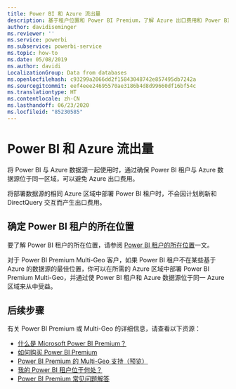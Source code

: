 ```yaml
---
title: Power BI 和 Azure 流出量
description: 基于租户位置和 Power BI Premium，了解 Azure 出口费用和 Power BI
author: davidiseminger
ms.reviewer: ''
ms.service: powerbi
ms.subservice: powerbi-service
ms.topic: how-to
ms.date: 05/08/2019
ms.author: davidi
LocalizationGroup: Data from databases
ms.openlocfilehash: c93299a2066dd2f15843048742e857495db7242a
ms.sourcegitcommit: eef4eee24695570ae3186b4d8d99660df16bf54c
ms.translationtype: HT
ms.contentlocale: zh-CN
ms.lasthandoff: 06/23/2020
ms.locfileid: "85230585"
---
```

# <a name="power-bi-and-azure-egress"></a>Power BI 和 Azure 流出量

将 Power BI 与 Azure 数据源一起使用时，通过确保 Power BI 租户与 Azure 数据源位于同一区域，可以避免 Azure 出口费用。

将部署数据源的相同 Azure 区域中部署 Power BI 租户时，不会因计划刷新和 DirectQuery 交互而产生出口费用。 

## <a name="determining-where-your-power-bi-tenant-is-located"></a>确定 Power BI 租户的所在位置

要了解 Power BI 租户的所在位置，请参阅 [Power BI 租户的所在位置](../admin/service-admin-where-is-my-tenant-located.md)一文。

对于 Power BI Premium Multi-Geo 客户，如果 Power BI 租户不在某些基于 Azure 的数据源的最佳位置，你可以在所需的 Azure 区域中部署 Power BI Premium Multi-Geo，并通过使 Power BI 租户和 Azure 数据源位于同一 Azure 区域来从中受益。

## <a name="next-steps"></a>后续步骤

有关 Power BI Premium 或 Multi-Geo 的详细信息，请查看以下资源：

* [什么是 Microsoft Power BI Premium？](../admin/service-premium-what-is.md)
* [如何购买 Power BI Premium](../admin/service-admin-premium-purchase.md)
* [Power BI Premium 的 Multi-Geo 支持（预览）](../admin/service-admin-premium-multi-geo.md)
* [我的 Power BI 租户位于何处？](../admin/service-admin-where-is-my-tenant-located.md)
* [Power BI Premium 常见问题解答](../admin/service-premium-faq.md)
